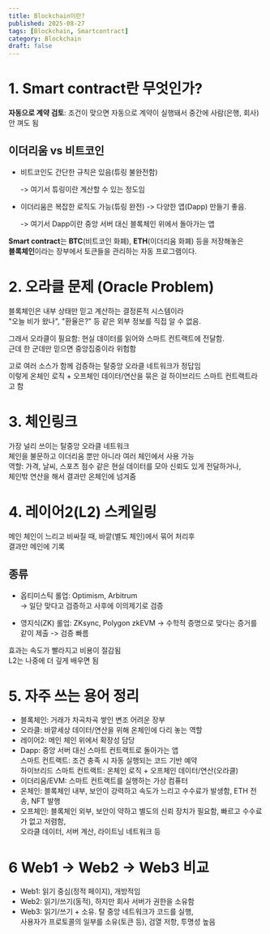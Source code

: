 ```yaml
---
title: Blockchain이란?
published: 2025-08-27
tags: [Blockchain, Smartcontract]
category: Blockchain
draft: false
---
```


# 1. Smart contract란 무엇인가?

**자동으로 계약 검토**: 조건이 맞으면 자동으로 계약이 실행돼서 중간에 사람(은행, 회사) 안 껴도 됨

## 이더리움 vs 비트코인
- 비트코인도 간단한 규칙은 있음(튜링 불완전함)

   -> 여기서 튜링이란 계산할 수 있는 정도임

- 이더리움은 복잡한 로직도 가능(튜링 완전) -> 다양한 앱(Dapp) 만들기 좋음. 

   -> 여기서 Dapp이란 중앙 서버 대신 블록체인 위에서 돌아가는 앱

**Smart contract**는 **BTC**(비트코인 화폐), **ETH**(이더리움 화폐) 등을 저장해놓은<br> **블록체인**이라는 장부에서 토큰들을 관리하는 자동 프로그램이다.

# 2. 오라클 문제 (Oracle Problem)
블록체인은 내부 상태만 믿고 계산하는 결정론적 시스템이라<br> 
"오늘 비가 왔나", "환율은?" 등 같은 외부 정보를 직접 알 수 없음.


그래서 오라클이 필요함: 현실 데이터를 읽어와 스마트 컨트랙트에 전달함.<br> 근데 한 군데만 믿으면 중앙집중이라 위험함

고로 여러 소스가 함께 검증하는 탈중앙 오라클 네트워크가 정답임<br>
이렇게 온체인 로직 + 오프체인 데이터/연산을 묶은 걸 하이브리드 스마트 컨트랙트라고 함

# 3. 체인링크

가장 널리 쓰이는 탈중앙 오라클 네트워크<br>
체인을 불문하고 이더리움 뿐만 아니라 여러 체인에서 사용 가능<br>
역할: 가격, 날씨, 스포츠 점수 같은 현실 데이터를 모아 신뢰도 있게 전달하거나,<br>
체인밖 연산을 해서 결과만 온체인에 넘겨줌

# 4. 레이어2(L2) 스케일링

메인 체인이 느리고 비싸질 때, 바깥(별도 체인)에서 묶어 처리후<br>결과만 메인에 기록

## 종류

- 옵티미스틱 롤업: Optimism, Arbitrum<br>
    -> 일단 맞다고 검증하고 사후에 이의제기로 검증

- 영지식(ZK) 롤업: ZKsync, Polygon zkEVM
    -> 수학적 증명으로 맞다는 증거를  같이 제출 -> 검증 빠름

효과는 속도가 빨라지고 비용이 절감됨<br>
L2는 나중에 더 깊게 배우면 됨

# 5. 자주 쓰는 용어 정리

- 블록체인: 거래가 차곡차곡 쌓인 변조 어려운 장부<br>
- 오라클: 바깥세상 데이터/연산을 위해 온체인에 다리 놓는 역할<br>
- 레이어2: 메인 체인 위에서 확장성 담당<br>
- Dapp: 중앙 서버 대신 스마트 컨트랙트로 돌아가는 앱<br>
스마트 컨트랙트: 조건 충족 시 자동 실행되는 코드 기반 예약<br>
하이브리드 스마트 컨트랙트: 온체인 로직 + 오프체인 데이터/연산(오라클)<br>
- 이더리움/EVM: 스마트 컨트랙트를 실행하는 가상 컴퓨터<br>
- 온체인: 블록체인 내부, 보안이 강력하고 속도가 느리고 수수료가 발생함, ETH 전송, NFT 발행<br>
- 오프체인: 블록체인 외부, 보안이 약하고 별도의 신뢰 장치가 필요함, 빠르고 수수료가 없고 저렴함,<br> 오라클 데이터, 서버 계산, 라이트닝 네트워크 등<br>

# 6 Web1 -> Web2 -> Web3 비교

- Web1: 읽기 중심(정적 페이지), 개방적임<br>
- Web2: 읽기/쓰기(동적),  하지만 회사 서버가 권한을 소유함<br>
- Web3: 읽기/쓰기 + 소유. 탈 중앙 네트워크가 코드를 실행,<br>
사용자가 프로토콜의 일부를 소유(토큰 등), 검열 저항, 투명성 높음

